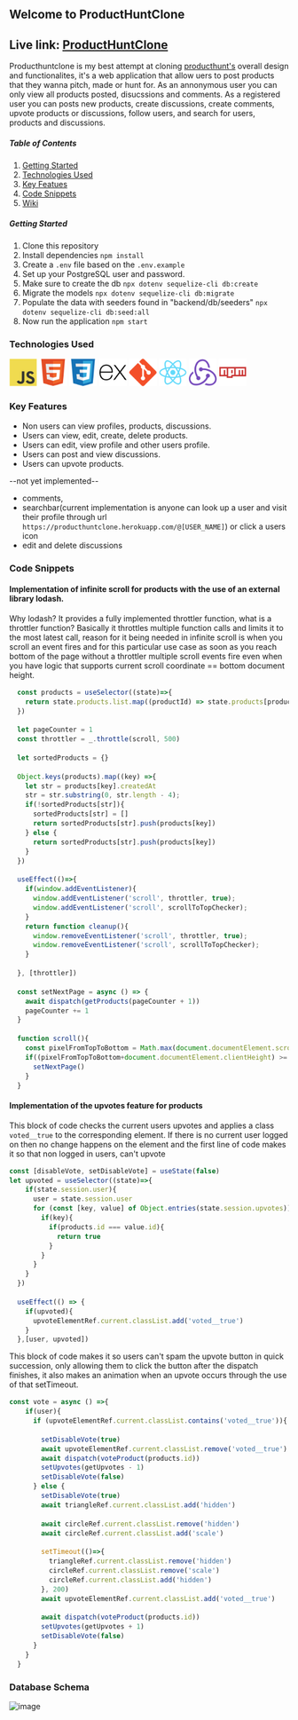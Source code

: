 ## Welcome to ProductHuntClone
## Live link: [ProductHuntClone](https://producthuntclone.herokuapp.com/)

Producthuntclone is my best attempt at cloning [producthunt's](https://www.producthunt.com/) overall design and functionalites, it's a web application that allow uers to post products that they wanna pitch, made or hunt for. As an annonymous user you can only view all products posted, disucssions and comments. As a registered user you can posts new products, create discussions, create comments, upvote products or discussions, follow users, and search for users, products and discussions.

##### Table of Contents
1. [Getting Started](#getting_started)
2. [Technologies Used](#technologies)
3. [Key Featues](#key_features)
4. [Code Snippets](#code_snippets)
5. [Wiki](#wiki)

<a name="getting_started"/>

##### Getting Started

1. Clone this repository
2. Install dependencies `npm install`
3. Create a `.env` file based on the `.env.example`
4. Set up your PostgreSQL user and password.
5. Make sure to create the db `npx dotenv sequelize-cli db:create`
6. Migrate the models `npx dotenv sequelize-cli db:migrate`
7. Populate the data with seeders found in "backend/db/seeders" `npx dotenv sequelize-cli db:seed:all`
8. Now run the application `npm start`

<a name="technologies"/>

### Technologies Used

<!-- For more icons please follow  https://github.com/MikeCodesDotNET/ColoredBadges -->
<img src="https://github.com/devicons/devicon/blob/master/icons/javascript/javascript-original.svg" alt="javaScript" width="50" height="50">
<img src="https://github.com/devicons/devicon/blob/master/icons/html5/html5-original.svg" alt="html" width="50" height="50">
<img src="https://github.com/devicons/devicon/blob/master/icons/css3/css3-original.svg" alt="css" width="50" height="50">
<img src="https://github.com/devicons/devicon/blob/master/icons/express/express-original.svg" alt="express" width="50" height="50">
<img src="https://github.com/devicons/devicon/blob/master/icons/git/git-original.svg" alt="git" width="50" height="50">
<img src="https://github.com/devicons/devicon/blob/master/icons/react/react-original.svg" alt="react" width="50" height="50">
<img src="https://github.com/devicons/devicon/blob/master/icons/redux/redux-original.svg" alt="redux" width="50" height="50">
<img src="https://github.com/devicons/devicon/blob/master/icons/npm/npm-original-wordmark.svg" alt="redux" width="50" height="50">

<a name="key_features"/>

### Key Features

* Non users can view profiles, products, discussions.
* Users can view, edit, create, delete products.
* Users can edit, view profile and other users profile.
* Users can post and view discussions.
* Users can upvote products.

--not yet implemented--

* comments, 
* searchbar(current implementation is anyone can look up a user and visit their profile through url `https://producthuntclone.herokuapp.com/@[USER_NAME]`) or click a users icon
* edit and delete discussions

<a name="code_snippets"/>

### Code Snippets

#### Implementation of infinite scroll for products with the use of an external library lodash.
Why lodash? It provides a fully implemented throttler function, what is a throttler function? Basically it throttles multiple function calls and limits it to the most latest call, reason for it being needed in infinite scroll is when you scroll an event fires and for this particular use case as soon as you reach bottom of the page without a throttler multiple scroll events fire even when you have logic that supports current scroll coordinate == bottom document height.


```javascript
  const products = useSelector((state)=>{
    return state.products.list.map((productId) => state.products[productId])
  })

  let pageCounter = 1
  const throttler = _.throttle(scroll, 500)

  let sortedProducts = {}
  
  Object.keys(products).map((key) =>{
    let str = products[key].createdAt
    str = str.substring(0, str.length - 4);
    if(!sortedProducts[str]){
      sortedProducts[str] = []
      return sortedProducts[str].push(products[key])
    } else {
      return sortedProducts[str].push(products[key])
    }
  })

  useEffect(()=>{
    if(window.addEventListener){
      window.addEventListener('scroll', throttler, true);
      window.addEventListener('scroll', scrollToTopChecker);
    }
    return function cleanup(){
      window.removeEventListener('scroll', throttler, true);
      window.removeEventListener('scroll', scrollToTopChecker);
    }

  }, [throttler])

  const setNextPage = async () => {
    await dispatch(getProducts(pageCounter + 1))
    pageCounter += 1
  }

  function scroll(){
    const pixelFromTopToBottom = Math.max(document.documentElement.scrollTop,document.body.scrollTop);
    if((pixelFromTopToBottom+document.documentElement.clientHeight) >= document.documentElement.scrollHeight ){
      setNextPage()
    }
  }
```

#### Implementation of the upvotes feature for products

This block of code checks the current users upvotes and applies a class `voted__true` to the corresponding element.
If there is no current user logged on then no change happens on the element and the first line of code makes it so that non logged in users,
can't upvote
```javascript
const [disableVote, setDisableVote] = useState(false)
let upvoted = useSelector((state)=>{
    if(state.session.user){
      user = state.session.user
      for (const [key, value] of Object.entries(state.session.upvotes)){
        if(key){
          if(products.id === value.id){
            return true
          }
        }
      }
    }
  })

  useEffect(() => {
    if(upvoted){
      upvoteElementRef.current.classList.add('voted__true')
    }
  },[user, upvoted])
```


This block of code makes it so users can't spam the upvote button in quick succession, only allowing them to click the button
after the dispatch finishes, it also makes an animation when an upvote occurs through the use of that setTimeout.

```javascript
const vote = async () =>{
    if(user){
      if (upvoteElementRef.current.classList.contains('voted__true')){

        setDisableVote(true)
        await upvoteElementRef.current.classList.remove('voted__true')
        await dispatch(voteProduct(products.id))
        setUpvotes(getUpvotes - 1)
        setDisableVote(false)
      } else {
        setDisableVote(true)
        await triangleRef.current.classList.add('hidden')

        await circleRef.current.classList.remove('hidden')
        await circleRef.current.classList.add('scale')

        setTimeout(()=>{
          triangleRef.current.classList.remove('hidden')
          circleRef.current.classList.remove('scale')
          circleRef.current.classList.add('hidden')
        }, 200)
        await upvoteElementRef.current.classList.add('voted__true')

        await dispatch(voteProduct(products.id))
        setUpvotes(getUpvotes + 1)
        setDisableVote(false)
      }
    }
  }
```



### Database Schema
![image](https://user-images.githubusercontent.com/77173456/119290595-a4c07e80-bc01-11eb-99dd-2e98f2a01690.png)
